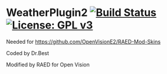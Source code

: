 WeatherPlugin2 [![Build Status](https://travis-ci.com/OpenVisionE2/WeatherPlugin2.svg?branch=master)](https://travis-ci.com/OpenVisionE2/WeatherPlugin2) [![License: GPL v3](https://img.shields.io/badge/License-GPLv3-blue.svg)](https://www.gnu.org/licenses/gpl-3.0)
==============
Needed for https://github.com/OpenVisionE2/RAED-Mod-Skins

Coded by Dr.Best

Modified by RAED for Open Vision
